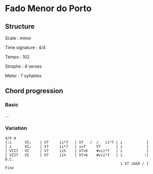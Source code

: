 # Fado Menor do Porto

## Structure

Scale
:   minor

Time signature
:   4/4

Tempo
:   102

Strophe
:   4 verses

Meter
:   7 syllables

## Chord progression

### Basic

...

### Variation

```
4/4 m
[:i      VI;    | V7     ii*7   | V7   /  /   ii*7 | i           ]
[ i      VI;    | V7     ii*7   | iv7     V7       | i           ]
[ VII7   VI     | V7     ii%    | V7>6    #vii*7   | i           ]
[ VII7   VI     | V7     ii%    | V7>6    #vii*7   | i          :] D.C.
                                                     i V7 ib&9 / ] Fine
```

<!--
vim:syntax=markdown:sw=4:ts=4:et
-->
